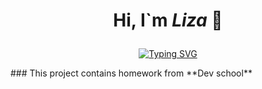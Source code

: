 # <p align="center"> Hi, I`m ***Liza*** 👋</p>
<p align="center">
  <a href="https://git.io/typing-svg">
    <img src="https://readme-typing-svg.herokuapp.com?color=%2336BCF7&lines=Computer+science+student+of+KPI" alt="Typing SVG">
  </a>
</p>
### This project contains homework from **Dev school**
